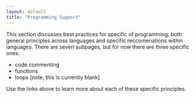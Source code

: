 ```yaml
---
layout: default
title: "Programming Support"
---
```


This section discusses best practices for specific of programming, both general principles across languages and specific reccomenations within languages. There are severl subpages, but for now there are three specific ones:

* code commenting
* functions
* loops [note, this is currently blank]

Use the links above to learn more about each of these specific principles.
